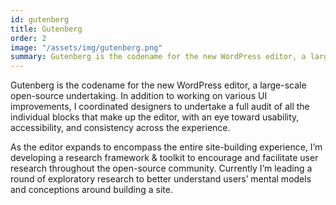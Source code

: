 ```yaml
---
id: gutenberg
title: Gutenberg
order: 2
image: "/assets/img/gutenberg.png"
summary: Gutenberg is the codename for the new WordPress editor, a large-scale open-source undertaking.
---
```


Gutenberg is the codename for the new WordPress editor, a large-scale open-source undertaking. In addition to working on various UI improvements, I coordinated designers to undertake a full audit of all the individual blocks that make up the editor, with an eye toward usability, accessibility, and consistency across the experience.

As the editor expands to encompass the entire site-building experience, I’m developing a research framework & toolkit to encourage and facilitate user research throughout the open-source community. Currently I’m leading a round of exploratory research to better understand users’ mental models and conceptions around building a site.
